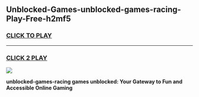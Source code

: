 
## Unblocked-Games-unblocked-games-racing-Play-Free-h2mf5
<h3>
<a href="https://premium76.site?title=unblocked-games-racing&ref=20M">CLICK TO PLAY</a></h3>
<hr>

<h3>
<a href="https://premium76.site?title=unblocked-games-racing&ref=20M">CLICK 2 PLAY</a>
  
</h3>

<a href="https://premium76.site?title=unblocked-games-racing&ref=19M"><img src="https://clearcache.store/games.png"></a>


**unblocked-games-racing games unblocked: Your Gateway to Fun and Accessible Online Gaming**
